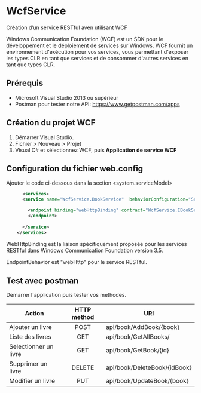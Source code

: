 # WcfService
Création d’un service RESTful aven utilisant WCF 

Windows Communication Foundation (WCF) est un SDK pour le développement et le déploiement de services sur Windows. WCF fournit un environnement d'exécution pour vos services, vous permettant d'exposer les types CLR en tant que services et de consommer d'autres services en tant que types CLR. 

## Prérequis
*	Microsoft Visual Studio 2013 ou supérieur 
* Postman pour tester notre API: https://www.getpostman.com/apps

## Création du projet WCF

1. Démarrer Visual Studio.
2. Fichier > Nouveau > Projet
3. Visual C# et sélectionnez WCF, puis **Application de service WCF**

## Configuration du fichier web.config

Ajouter le code ci-dessous dans la section <system.serviceModel>
```xml
      <services>
      <service name="WcfService.BookService"  behaviorConfiguration="ServiceBehavior">

        <endpoint binding="webHttpBinding" contract="WcfService.IBookService" behaviorConfiguration="web">
        </endpoint>
        
      </service>
    </services>
```

WebHttpBinding est la liaison spécifiquement proposée pour les services RESTful dans Windows Communication Foundation version 3.5.

EndpointBehavior est "webHttp" pour le service RESTful.


## Test avec postman

Demarrer l'application puis tester vos methodes. 	

| Action        | HTTP method   |URI|
| ------------- |:-------------:| -----|
| Ajouter un livre    | POST |api/book/AddBook/{book} |
| Liste des livres     | GET      |api/book/GetAllBooks/ |
| Selectionner un livre | GET     |api/book/GetBook/{id} |
| Supprimer un livre |DELETE      |api/book/DeleteBook/{idBook} |
| Modifier un livre | PUT     |api/book/UpdateBook/{book}|
